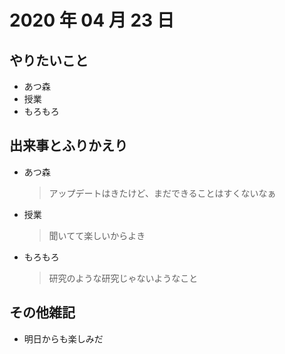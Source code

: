# 2020 年 04 月 23 日

## やりたいこと

- あつ森
- 授業
- もろもろ

## 出来事とふりかえり

- あつ森
  > アップデートはきたけど、まだできることはすくないなぁ
- 授業
  > 聞いてて楽しいからよき
- もろもろ
  > 研究のような研究じゃないようなこと

## その他雑記

- 明日からも楽しみだ
